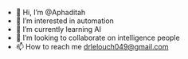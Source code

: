 - 👋 Hi, I’m @Aphaditah
- 👀 I’m interested in automation
- 🌱 I’m currently learning AI
- 💞️ I’m looking to collaborate on intelligence people 
- 📫 How to reach me drlelouch049@gmail.com

<!---
Aphaditah/Aphaditah is a ✨ special ✨ repository because its `README.md` (this file) appears on your GitHub profile.
You can click the Preview link to take a look at your changes.
--->
